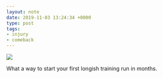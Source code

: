 ```yaml
---
layout: note
date: 2019-11-03 13:24:34 +0000
type: post
tags:
- injury
- comeback
---
```


![](https://fundiworks.files.wordpress.com/2019/11/90fe12a98f644a2e85f04c25ccff78a7.jpg?w=600&;h=600)

What a way to start your first longish training run in months.

